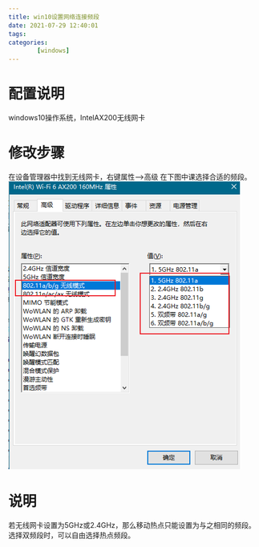 ```yaml
---
title: win10设置网络连接频段
date: 2021-07-29 12:40:01
tags:
categories:
        [windows]
---
```


# 配置说明

windows10操作系统，IntelAX200无线网卡

# 修改步骤
在设备管理器中找到无线网卡，右键属性-->高级
在下图中课选择合适的频段。
![01](../../images/win10设置网络连接频段/01.png)

# 说明

若无线网卡设置为5GHz或2.4GHz，那么移动热点只能设置为与之相同的频段。
选择双频段时，可以自由选择热点频段。
